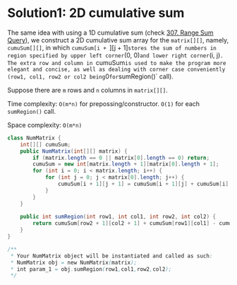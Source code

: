 # Solution1: 2D cumulative sum

The same idea with using a 1D cumulative sum (check [307. Range Sum Query](https://github.com/YaokaiYang-assaultmaster/LeetCode/blob/master/LeetcodeAlgorithmQuestions/307.%20Range%20Sum%20Query%20-%20Mutable.md)), we construct a 2D cumulative sum array for the `matrix[][]`, namely, `cumuSum[][]`, in which `cumuSum[i + `][j + 1]` stores the sum of numbers in region specified by upper left corner `(0, 0)` and lower right corner `(i, j)`. The extra row and column in `cumuSum` is used to make the program more elegant and concise, as well as dealing with corner case conveniently (row1, col1, row2 or col2 being `0` for `sumRegion()` call). 

Suppose there are `m` rows and `n` columns in `matrix[][]`.  

Time complexity: `O(m*n)` for prepossing/constructor. `O(1)` for each `sumRegion()` call.  

Space complexity: `O(m*n)`

```Java
class NumMatrix {
    int[][] cumuSum;
    public NumMatrix(int[][] matrix) {
        if (matrix.length == 0 || matrix[0].length == 0) return;
        cumuSum = new int[matrix.length + 1][matrix[0].length + 1];
        for (int i = 0; i < matrix.length; i++) {
            for (int j = 0; j < matrix[0].length; j++) {
                cumuSum[i + 1][j + 1] = cumuSum[i + 1][j] + cumuSum[i][j + 1] + matrix[i][j] - cumuSum[i][j];
            }
        }
    }
    
    public int sumRegion(int row1, int col1, int row2, int col2) {
        return cumuSum[row2 + 1][col2 + 1] + cumuSum[row1][col1] - cumuSum[row2 + 1][col1] - cumuSum[row1][col2 + 1];
    }
}

/**
 * Your NumMatrix object will be instantiated and called as such:
 * NumMatrix obj = new NumMatrix(matrix);
 * int param_1 = obj.sumRegion(row1,col1,row2,col2);
 */
```

